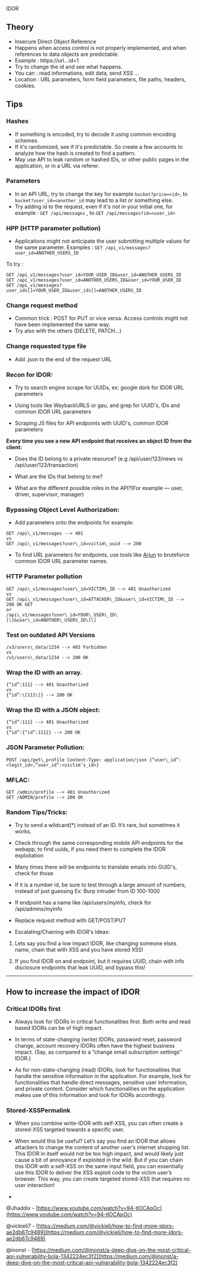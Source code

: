 IDOR

## Theory

- Insecure Direct Object Reference 
- Happens when access control is not properly implemented, and when references to data objects are predictable.
- Example : https://url...id=1
- Try to change the id and see what happens.
- You can : read informations, edit data, send XSS ...
- Location : URL parameters, form field parameters, file paths, headers, cookies.

## Tips

### Hashes

- If something is encoded, try to decode it using common encoding schemes.
- If it's randomized, see if it's predictable. So create a few accounts to analyze how the hash is created to find a pattern.
- May use API to leak random or hashed IDs, or other public pages in the application, or in a URL via referer.

### Parameters

- In an API URL, try to change the key for example ```bucket?price=<id>```, to ```bucket?user_id=<another_id``` may lead to a list or something else.
- Try adding id to the request, even if it's not in your initial one, for example : ```GET /api/messages``` , to ```GET /api/messages?id=<user_id>```

### HPP (HTTP parameter pollution)

- Applications might not anticipate the user submitting multiple values for the same parameter. Examples :
```GET /api_v1/messages?user_id=ANOTHER_USERS_ID```

To try : 
```
GET /api_v1/messages?user_id=YOUR_USER_ID&user_id=ANOTHER_USERS_ID
GET /api_v1/messages?user_id=ANOTHER_USERS_ID&user_id=YOUR_USER_ID
GET /api_v1/messages?user_ids[]=YOUR_USER_ID&user_ids[]=ANOTHER_USERS_ID
```

### Change request method

- Common trick : POST for PUT or vice versa. Access controls might not have been implemented the same way. 
- Try also with the others (DELETE, PATCH...)

### Change requested type file

- Add .json to the end of the request URL

### Recon for IDOR:

- Try to search engine scrape for UUIDs, ex: google dork for IDOR URL parameters

- Using tools like WaybackURLS or gau, and grep for UUID's, IDs and common IDOR URL parameters

- Scraping JS files for API endpoints with UUID's, common IDOR parameters


**Every time you see a new API endpoint that receives an object ID from the client:**

- Does the ID belong to a private resource? (e.g /api/user/123/news vs /api/user/123/transaction)

- What are the IDs that belong to me?

- What are the different possible roles in the API?(For example — user, driver, supervisor, manager)

### Bypassing Object Level Authorization:

- Add parameters onto the endpoints for example:

```
GET /api\_v1/messages --> 401 
vs 
GET /api\_v1/messages?user\_id=victim\_uuid --> 200
```


- To find URL parameters for endpoints, use tools like [Arjun](https://github.com/s0md3v/Arjun) to bruteforce common IDOR URL parameter names.

### HTTP Parameter pollution

```
GET /api\_v1/messages?user\_id=VICTIM\_ID --> 401 Unauthorized 
vs
GET /api\_v1/messages?user\_id=ATTACKER\_ID&user\_id=VICTIM\_ID --> 200 OK GET 
or
/api\_v1/messages?user\_id=YOUR\_USER\_ID\[\]&user\_id=ANOTHER\_USERS_ID\[\]
```

### Test on outdated API Versions


```
/v3/users\_data/1234 --> 403 Forbidden
vs
/v1/users\_data/1234 --> 200 OK
```

### Wrap the ID with an array.

```
{“id”:111} --> 401 Unauthorized
vs
{“id”:\[111\]} --> 200 OK
```

### Wrap the ID with a JSON object:

```
{“id”:111} --> 401 Unauthorized
vs
{“id”:{“id”:111}} --> 200 OK
```

### JSON Parameter Pollution:

```
POST /api/get\_profile Content-Type: application/json {“user\_id”:<legit_id>,”user_id”:<victim’s_id>}
```

### MFLAC:

```
GET /admin/profile --> 401 Unauthorized 
GET /ADMIN/profile --> 200 OK
```


### Random Tips/Tricks:

- Try to send a wildcard(*) instead of an ID. It’s rare, but sometimes it works.

- Check through the same corresponding mobile API endpoints for the webapp, to find uuids, if you need them to complete the IDOR exploitation

- Many times there will be endpoints to translate emails into GUID's, check for those

- If it is a number id, be sure to test through a large amount of numbers, instead of just guessing Ex: Burp intruder from ID 100-1000

- If endpoint has a name like /api/users/myinfo, check for /api/admins/myinfo

- Replace request method with GET/POST/PUT


- Escalating/Chaining with IDOR's Ideas:

1. Lets say you find a low impact IDOR, like changing someone elses name, chain that with XSS and you have stored XSS!

2. If you find IDOR on and endpoint, but it requires UUID, chain with info disclosure endpoints that leak UUID, and bypass this!


---

## How to increase the impact of IDOR

### Critical IDORs first

- Always look for IDORs in critical functionalities first. Both write and read based IDORs can be of high impact.

- In terms of state-changing (write) IDORs, password reset, password change, account recovery IDORs often have the highest business impact. (Say, as compared to a “change email subscription settings” IDOR.)

- As for non-state-changing (read) IDORs, look for functionalities that handle the sensitive information in the application. For example, look for functionalities that handle direct messages, sensitive user information, and private content. Consider which functionalities on the application makes use of this information and look for IDORs accordingly.


### Stored-XSSPermalink

- When you combine write-IDOR with self-XSS, you can often create a stored-XSS targeted towards a specific user.

- When would this be useful? Let’s say you find an IDOR that allows attackers to change the content of another user’s internet shopping list. This IDOR in itself would not be too high impact, and would likely just cause a bit of annoyance if exploited in the wild. But if you can chain this IDOR with a self-XSS on the same input field, you can essentially use this IDOR to deliver the XSS exploit code to the victim user’s browser. This way, you can create targeted stored-XSS that requires no user interaction!
- 



@Jhaddix - [https://www.youtube.com/watch?v=94-tlOCApOc](https://www.youtube.com/watch?v=94-tlOCApOc)

@vickieli7 - [https://medium.com/@vickieli/how-to-find-more-idors-ae2db67c9489](https://medium.com/@vickieli/how-to-find-more-idors-ae2db67c9489)

@inonst - [https://medium.com/@inonst/a-deep-dive-on-the-most-critical-api-vulnerability-bola-1342224ec3f2](https://medium.com/@inonst/a-deep-dive-on-the-most-critical-api-vulnerability-bola-1342224ec3f2)










